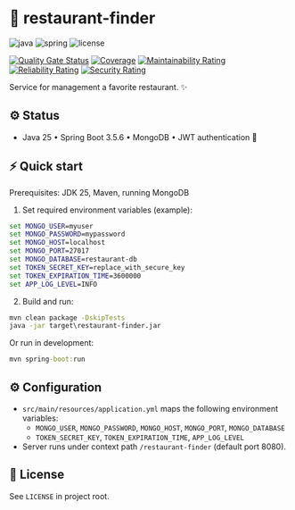 # 🚀 restaurant-finder

![java](https://img.shields.io/badge/Java-25-blue) 
![spring](https://img.shields.io/badge/Spring_Boot-3.5.6-green) 
![license](https://img.shields.io/badge/license-MIT-lightgrey)

[![Quality Gate Status](https://sonarcloud.io/api/project_badges/measure?project=yolo-deploy_restaurant-finder&metric=alert_status)](https://sonarcloud.io/summary/new_code?id=yolo-deploy_restaurant-finder)
[![Coverage](https://sonarcloud.io/api/project_badges/measure?project=yolo-deploy_restaurant-finder&metric=coverage)](https://sonarcloud.io/summary/new_code?id=yolo-deploy_restaurant-finder)
[![Maintainability Rating](https://sonarcloud.io/api/project_badges/measure?project=yolo-deploy_restaurant-finder&metric=sqale_rating)](https://sonarcloud.io/summary/new_code?id=yolo-deploy_restaurant-finder)
[![Reliability Rating](https://sonarcloud.io/api/project_badges/measure?project=yolo-deploy_restaurant-finder&metric=reliability_rating)](https://sonarcloud.io/summary/new_code?id=yolo-deploy_restaurant-finder)
[![Security Rating](https://sonarcloud.io/api/project_badges/measure?project=yolo-deploy_restaurant-finder&metric=security_rating)](https://sonarcloud.io/summary/new_code?id=yolo-deploy_restaurant-finder)

Service for management a favorite restaurant. ✨

## ⚙️ Status

- Java 25 • Spring Boot 3.5.6 • MongoDB • JWT authentication 🔐

## ⚡ Quick start

Prerequisites: JDK 25, Maven, running MongoDB

1) Set required environment variables (example):

```cmd
set MONGO_USER=myuser
set MONGO_PASSWORD=mypassword
set MONGO_HOST=localhost
set MONGO_PORT=27017
set MONGO_DATABASE=restaurant-db
set TOKEN_SECRET_KEY=replace_with_secure_key
set TOKEN_EXPIRATION_TIME=3600000
set APP_LOG_LEVEL=INFO
```

2) Build and run:

```cmd
mvn clean package -DskipTests
java -jar target\restaurant-finder.jar
```

Or run in development:

```cmd
mvn spring-boot:run
```

## ⚙️ Configuration

- `src/main/resources/application.yml` maps the following environment variables:
  - `MONGO_USER`, `MONGO_PASSWORD`, `MONGO_HOST`, `MONGO_PORT`, `MONGO_DATABASE`
  - `TOKEN_SECRET_KEY`, `TOKEN_EXPIRATION_TIME`, `APP_LOG_LEVEL`
- Server runs under context path `/restaurant-finder` (default port 8080).


## 📜 License

See `LICENSE` in project root.
